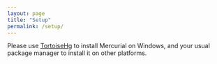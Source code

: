 ```yaml
---
layout: page
title: "Setup"
permalink: /setup/
---
```


Please use [TortoiseHg](http://tortoisehg.bitbucket.org/) to install Mercurial on Windows,
and your usual package manager to install it on other platforms.
